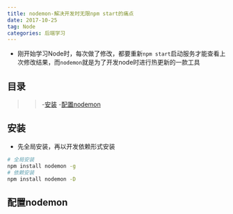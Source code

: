 ```yaml
---
title: nodemon-解决开发时无限npm start的痛点
date: 2017-10-25
tag: Node
categories: 后端学习
---
```

- 刚开始学习Node时，每次做了修改，都要重新`npm start`启动服务才能查看上次修改结果，而`nodemon`就是为了开发node时进行热更新的一款工具
<!--more-->

## 目录
> 
>> -[安装](#安装)
>> -[配置nodemon](#配置nodemon)

## 安装
- 先全局安装，再以开发依赖形式安装

```bash
# 全局安装
npm install nodemon -g
# 依赖安装
npm install nodemon -D
```

## 配置nodemon

